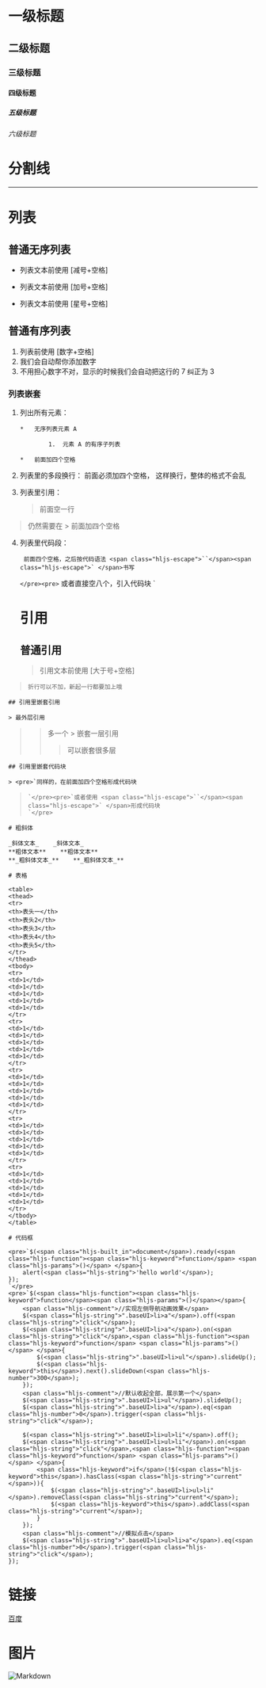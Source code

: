 # 一级标题

## 二级标题

### 三级标题

#### 四级标题

##### 五级标题

###### 六级标题

# 分割线

* * *

# 列表

## 普通无序列表

*   列表文本前使用 [减号+空格]

*   列表文本前使用 [加号+空格]

*   列表文本前使用 [星号+空格]

## 普通有序列表

1.  列表前使用 [数字+空格]
2.  我们会自动帮你添加数字
3.  不用担心数字不对，显示的时候我们会自动把这行的 7 纠正为 3

### 列表嵌套

1.  列出所有元素：

        *   无序列表元素 A

                1.  元素 A 的有序子列表

        *   前面加四个空格

2.  列表里的多段换行：
 前面必须加四个空格，
 这样换行，整体的格式不会乱
3.  列表里引用：

    > 前面空一行
> 仍然需要在 &gt;  前面加四个空格

4.  列表里代码段：

         前面四个空格，之后按代码语法 <span class="hljs-escape">``</span><span class="hljs-escape">` </span>书写
    `</pre><pre>` 或者直接空八个，引入代码块
    `</pre>

    # 引用

    ## 普通引用

    > 引用文本前使用 [大于号+空格]
>     折行可以不加，新起一行都要加上哦

    ## 引用里嵌套引用

    > 最外层引用
> 
> > 多一个 > 嵌套一层引用
> > 
> > > 可以嵌套很多层

    ## 引用里嵌套代码块

    > <pre>`同样的，在前面加四个空格形成代码块
>     `</pre><pre>`或者使用 <span class="hljs-escape">``</span><span class="hljs-escape">` </span>形成代码块
>     `</pre>

    # 粗斜体

    _斜体文本_    _斜体文本_
    **粗体文本**    **粗体文本**
    **_粗斜体文本_**    **_粗斜体文本_**

    # 表格

    <table>
    <thead>
    <tr>
    <th>表头一</th>
    <th>表头2</th>
    <th>表头3</th>
    <th>表头4</th>
    <th>表头5</th>
    </tr>
    </thead>
    <tbody>
    <tr>
    <td>1</td>
    <td>1</td>
    <td>1</td>
    <td>1</td>
    <td>1</td>
    </tr>
    <tr>
    <td>1</td>
    <td>1</td>
    <td>1</td>
    <td>1</td>
    <td>1</td>
    </tr>
    <tr>
    <td>1</td>
    <td>1</td>
    <td>1</td>
    <td>1</td>
    <td>1</td>
    </tr>
    <tr>
    <td>1</td>
    <td>1</td>
    <td>1</td>
    <td>1</td>
    <td>1</td>
    </tr>
    <tr>
    <td>1</td>
    <td>1</td>
    <td>1</td>
    <td>1</td>
    <td>1</td>
    </tr>
    </tbody>
    </table>

    # 代码框

    <pre>`$(<span class="hljs-built_in">document</span>).ready(<span class="hljs-function"><span class="hljs-keyword">function</span> <span class="hljs-params">()</span> </span>{
        alert(<span class="hljs-string">'hello world'</span>);
    });
    `</pre>
    <pre>`$(<span class="hljs-function"><span class="hljs-keyword">function</span><span class="hljs-params">()</span></span>{
        <span class="hljs-comment">//实现左侧导航动画效果</span>
        $(<span class="hljs-string">".baseUI>li>a"</span>).off(<span class="hljs-string">"click"</span>);
        $(<span class="hljs-string">".baseUI>li>a"</span>).on(<span class="hljs-string">"click"</span>,<span class="hljs-function"><span class="hljs-keyword">function</span> <span class="hljs-params">()</span> </span>{
            $(<span class="hljs-string">".baseUI>li>ul"</span>).slideUp();
            $(<span class="hljs-keyword">this</span>).next().slideDown(<span class="hljs-number">300</span>);
        });
        <span class="hljs-comment">//默认收起全部，展示第一个</span>
        $(<span class="hljs-string">".baseUI>li>ul"</span>).slideUp();
        $(<span class="hljs-string">".baseUI>li>a"</span>).eq(<span class="hljs-number">0</span>).trigger(<span class="hljs-string">"click"</span>);

        $(<span class="hljs-string">".baseUI>li>ul>li"</span>).off();
        $(<span class="hljs-string">".baseUI>li>ul>li"</span>).on(<span class="hljs-string">"click"</span>,<span class="hljs-function"><span class="hljs-keyword">function</span> <span class="hljs-params">()</span> </span>{
            <span class="hljs-keyword">if</span>(!$(<span class="hljs-keyword">this</span>).hasClass(<span class="hljs-string">"current"</span>)){
                $(<span class="hljs-string">".baseUI>li>ul>li"</span>).removeClass(<span class="hljs-string">"current"</span>);
                $(<span class="hljs-keyword">this</span>).addClass(<span class="hljs-string">"current"</span>);
            }
        });
        <span class="hljs-comment">//模拟点击</span>
        $(<span class="hljs-string">".baseUI>li>ul>li>a"</span>).eq(<span class="hljs-number">0</span>).trigger(<span class="hljs-string">"click"</span>);
    });

# 链接

[百度](www.baidu.com)

# 图片

![Markdown](http://i4.piimg.com/1949/0d13a45f01d3e8ce.png)